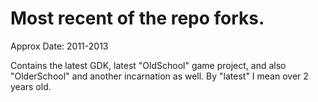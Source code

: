 Most recent of the repo forks.
=================================

Approx Date: 2011-2013

Contains the latest GDK, latest "OldSchool" game project, and also "OlderSchool" and another incarnation as well. By "latest" I mean over 2 years old.